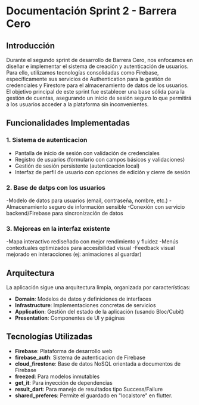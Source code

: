 # Documentación Sprint 2 - Barrera Cero

## Introducción

Durante el segundo sprint de desarrollo de Barrera Cero, nos enfocamos en diseñar e implementar el sistema de creación y autenticación de usuarios. Para ello, utilizamos tecnologías consolidadas como Firebase, específicamente sus servicios de Authentication para la gestión de credenciales y Firestore para el almacenamiento de datos de los usuarios. El objetivo principal de este sprint fue establecer una base sólida para la gestión de cuentas, asegurando un inicio de sesión seguro lo que permitirá a los usuarios acceder a la plataforma sin inconvenientes.

## Funcionalidades Implementadas

### 1. Sistema de autenticacion
- Pantalla de inicio de sesión con validación de credenciales
- Registro de usuarios (formulario con campos básicos y validaciones)
- Gestión de sesión persistente (autenticación local)
- Interfaz de perfil de usuario con opciones de edición y cierre de sesión

### 2. Base de datps con los usuarios
-Modelo de datos para usuarios (email, contraseña, nombre, etc.)
-Almacenamiento seguro de información sensible
-Conexión con servicio backend/Firebase para sincronización de datos

### 3. Mejoreas en la interfaz existente
-Mapa interactivo rediseñado con mejor rendimiento y fluidez
-Menús contextuales optimizados para accesibilidad visual
-Feedback visual mejorado en interacciones (ej: animaciones al guardar)


## Arquitectura

La aplicación sigue una arquitectura limpia, organizada por características:

- **Domain**: Modelos de datos y definiciones de interfaces
- **Infrastructure**: Implementaciones concretas de servicios
- **Application**: Gestión del estado de la aplicación (usando Bloc/Cubit)
- **Presentation**: Componentes de UI y páginas

## Tecnologías Utilizadas

- **Firebase**: Plataforma de desarrollo web
- **firebase_auth**: Sistema de autenticacion de Firebase
- **cloud_firestone**: Base de datos NoSQL orientada a documentos de Firebase
- **freezed**: Para modelos inmutables
- **get_it**: Para inyección de dependencias
- **result_dart**: Para manejo de resultados tipo Success/Failure
- **shared_preferes**: Permite el guardado en "localstore" en flutter.